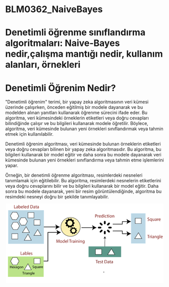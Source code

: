 # BLM0362_NaiveBayes

# Denetimli öğrenme sınıflandırma algoritmaları: Naive-Bayes nedir,çalışma mantığı nedir, kullanım alanları, örnekleri

# Denetimli Öğrenim Nedir? 

"Denetimli öğrenim" terimi, bir yapay zeka algoritmasının veri kümesi üzerinde çalışırken, önceden eğitilmiş bir modele dayanarak ve bu modelden alınan yanıtları kullanarak öğrenme sürecini ifade eder. Bu algoritma, veri kümesindeki örneklerin etiketleri veya doğru cevapları bilindiğinde çalışır ve bu bilgileri kullanarak modele öğretilir. Böylece, algoritma, veri kümesinde bulunan yeni örnekleri sınıflandırmak veya tahmin etmek için kullanılabilir.

Denetimli öğrenim algoritması, veri kümesinde bulunan örneklerin etiketleri veya doğru cevapları bilinen bir yapay zeka algoritmasıdır. Bu algoritma, bu bilgileri kullanarak bir model eğitir ve daha sonra bu modele dayanarak veri kümesinde bulunan yeni örnekleri sınıflandırma veya tahmin etme işlemlerini yapar.

Örneğin, bir denetimli öğrenme algoritması, resimlerdeki nesneleri tanımlamak için eğitilebilir. Bu algoritma, resimlerdeki nesnelerin etiketlerini veya doğru cevaplarını bilir ve bu bilgileri kullanarak bir model eğitir. Daha sonra bu modele dayanarak, yeni bir resim görüntülendiğinde, algoritma bu resimdeki nesneyi doğru bir şekilde tanımlayabilir.

<p align="center"><img width="500"  src="Images/denetimli.png">
